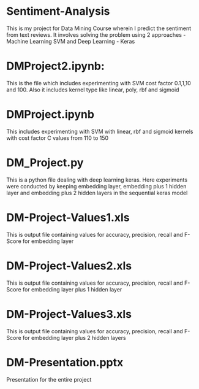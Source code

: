 # Sentiment-Analysis
This is my project for Data Mining Course wherein I predict the sentiment from text reviews. It involves solving the problem using 2 approaches - Machine Learning SVM and Deep Learning - Keras

# DMProject2.ipynb:
This is the file which includes experimenting with SVM cost factor 0.1,1,10 and 100. Also it includes kernel type like linear, poly, rbf and sigmoid

# DMProject.ipynb
This includes experimenting with SVM with linear, rbf and sigmoid kernels with cost factor C values from 110 to 150 

# DM_Project.py
This is a python file dealing with deep learning keras. Here experiments were conducted by keeping embedding layer, embedding plus 1 hidden layer and embedding plus 2 hidden layers in the sequential keras model

# DM-Project-Values1.xls
This is output file containing values for accuracy, precision, recall and F-Score for embedding layer

# DM-Project-Values2.xls
This is output file containing values for accuracy, precision, recall and F-Score for embedding layer plus 1 hidden layer

# DM-Project-Values3.xls
This is output file containing values for accuracy, precision, recall and F-Score for embedding layer plus 2 hidden layers

# DM-Presentation.pptx
Presentation for the entire project
